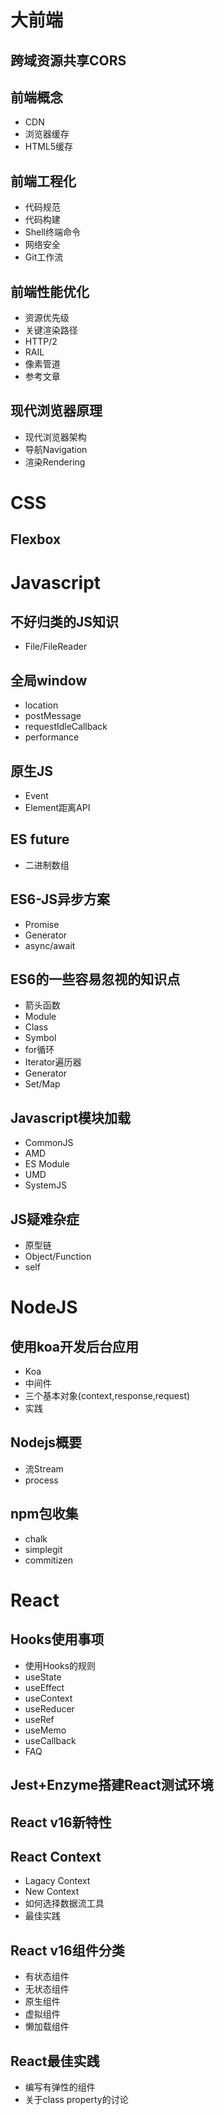 # 大前端
## 跨域资源共享CORS

## 前端概念
* CDN
* 浏览器缓存
* HTML5缓存

## 前端工程化
* 代码规范
* 代码构建
* Shell终端命令
* 网络安全
* Git工作流

## 前端性能优化
* 资源优先级
* 关键渲染路径
* HTTP/2
* RAIL
* 像素管道
* 参考文章

## 现代浏览器原理
* 现代浏览器架构
* 导航Navigation
* 渲染Rendering

# CSS
## Flexbox

# Javascript
## 不好归类的JS知识
* File/FileReader

## 全局window
* location
* postMessage
* requestIdleCallback
* performance

## 原生JS
* Event
* Element距离API

## ES future
* 二进制数组

## ES6-JS异步方案
* Promise
* Generator
* async/await

## ES6的一些容易忽视的知识点
* 箭头函数
* Module
* Class
* Symbol
* for循环
* Iterator遍历器
* Generator
* Set/Map

## Javascript模块加载
* CommonJS
* AMD
* ES Module
* UMD
* SystemJS

## JS疑难杂症
* 原型链
* Object/Function
* self

# NodeJS
## 使用koa开发后台应用
* Koa
* 中间件
* 三个基本对象(context,response,request)
* 实践

## Nodejs概要
* 流Stream
* process

## npm包收集
* chalk
* simplegit
* commitizen

# React
## Hooks使用事项
* 使用Hooks的规则
* useState
* useEffect
* useContext
* useReducer
* useRef
* useMemo
* useCallback
* FAQ

## Jest+Enzyme搭建React测试环境

## React v16新特性

## React Context
* Lagacy Context
* New Context
* 如何选择数据流工具
* 最佳实践

## React v16组件分类
* 有状态组件
* 无状态组件
* 原生组件
* 虚拟组件
* 懒加载组件

## React最佳实践
* 编写有弹性的组件
* 关于class property的讨论